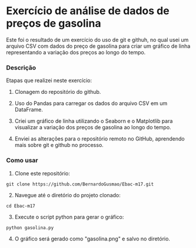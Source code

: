 # Exercício de análise de dados de preços de gasolina

Este foi o resultado de um exercício do uso de git e githuh, no qual usei um arquivo CSV com dados do preço de gasolina para criar um gráfico de linha representando a variação dos preços ao longo do tempo.



### Descrição

Etapas que realizei neste exercício:


1.   Clonagem do repositório do github.
2.   Uso do Pandas para carregar os dados do arquivo CSV em um DataFrame.

1.   Criei um gráfico de linha utilizando o Seaborn e o Matplotlib para visualizar a variação dos preços de gasolina ao longo do tempo.
2.   Enviei as alterações para o repositório remoto no GitHub, aprendendo mais sobre git e github no processo.

### Como usar


1.   Clone este repositório:


```
git clone https://github.com/BernardoGusmao/Ebac-m17.git
```

2.   Navegue até o diretório do projeto clonado:


```
cd Ebac-m17

```


3.   Execute o script python para gerar o gráfico:


```
python gasolina.py
```


4.   O gráfico será gerado como "gasolina.png" e salvo no diretório.
